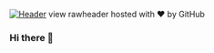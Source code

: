 
[![Header](https://raw.githubusercontent.com/MZain-electro/MZain-electro/MZain-electrp/readme_header.png "Header")](https://www.linkedin.com/in/zain-mohammad/)
view rawheader hosted with ❤ by GitHub
### Hi there 👋

<!--
**MZain-electro/MZain-electro** is a ✨ _special_ ✨ repository because its `README.md` (this file) appears on your GitHub profile.

Here are some ideas to get you started:

- 🔭 I’m currently working on ...
- 🌱 I’m currently learning ...
- 👯 I’m looking to collaborate on ...
- 🤔 I’m looking for help with ...
- 💬 Ask me about ...
- 📫 How to reach me: ...
- 😄 Pronouns: ...
- ⚡ Fun fact: ...
-->
